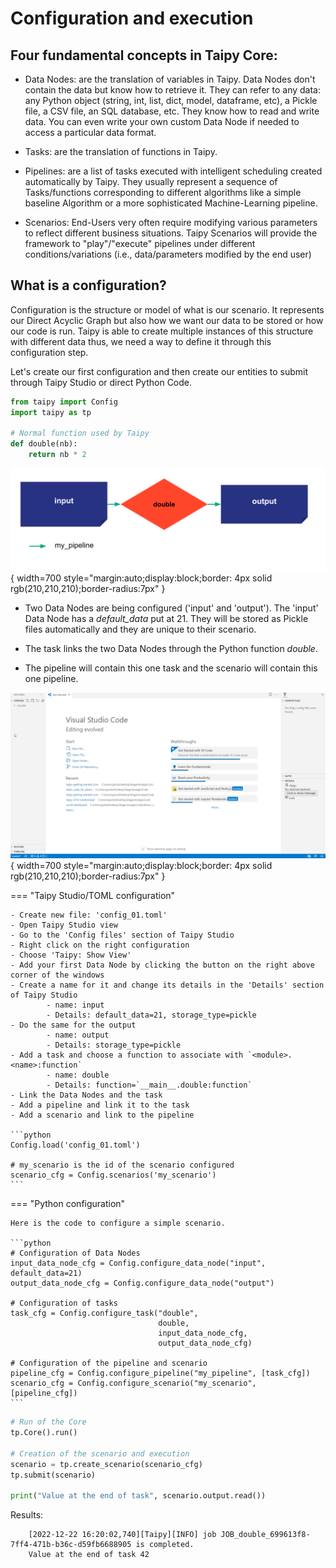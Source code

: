 # Configuration and execution
## Four fundamental concepts in Taipy Core:
- Data Nodes: are the translation of variables in Taipy. Data Nodes don't contain the data but know how to retrieve it. They can refer to any data: any Python object (string, int, list, dict, model, dataframe, etc), a Pickle file, a CSV file, an SQL database, etc. They know how to read and write data. You can even write your own custom Data Node if needed to access a particular data format.

- Tasks: are the translation of functions in Taipy.

- Pipelines: are a list of tasks executed with intelligent scheduling created automatically by Taipy. They usually represent a sequence of Tasks/functions corresponding to different algorithms like a simple baseline Algorithm or a more sophisticated Machine-Learning pipeline.

- Scenarios: End-Users very often require modifying various parameters to reflect different business situations. Taipy Scenarios will provide the framework to "play"/"execute" pipelines under different conditions/variations (i.e., data/parameters modified by the end user)


## What is a configuration?

Configuration is the structure or model of what is our scenario. It represents our Direct Acyclic Graph but also how we want our data to be stored or how our code is run. Taipy is able to create multiple instances of this structure with different data thus, we need a way to define it through this configuration step.


Let's create our first configuration and then create our entities to submit through Taipy Studio or direct Python Code.

```python
from taipy import Config
import taipy as tp

# Normal function used by Taipy
def double(nb):
    return nb * 2
```

![](config_01.svg){ width=700 style="margin:auto;display:block;border: 4px solid rgb(210,210,210);border-radius:7px" }

- Two Data Nodes are being configured ('input' and 'output'). The 'input' Data Node has a _default_data_ put at 21. They will be stored as Pickle files automatically and they are unique to their scenario.

- The task links the two Data Nodes through the Python function _double_.

- The pipeline will contain this one task and the scenario will contain this one pipeline.

![](config_01.gif){ width=700 style="margin:auto;display:block;border: 4px solid rgb(210,210,210);border-radius:7px" }


=== "Taipy Studio/TOML configuration"

    - Create new file: 'config_01.toml'
    - Open Taipy Studio view
    - Go to the 'Config files' section of Taipy Studio
    - Right click on the right configuration
    - Choose 'Taipy: Show View'
    - Add your first Data Node by clicking the button on the right above corner of the windows
    - Create a name for it and change its details in the 'Details' section of Taipy Studio
            - name: input
            - Details: default_data=21, storage_type=pickle
    - Do the same for the output
            - name: output
            - Details: storage_type=pickle
    - Add a task and choose a function to associate with `<module>.<name>:function`
            - name: double
            - Details: function=`__main__.double:function`
    - Link the Data Nodes and the task
    - Add a pipeline and link it to the task
    - Add a scenario and link to the pipeline

    ```python
    Config.load('config_01.toml')

    # my_scenario is the id of the scenario configured
    scenario_cfg = Config.scenarios('my_scenario')
    ```

=== "Python configuration"

    Here is the code to configure a simple scenario.

    ```python
    # Configuration of Data Nodes
    input_data_node_cfg = Config.configure_data_node("input", default_data=21)
    output_data_node_cfg = Config.configure_data_node("output")

    # Configuration of tasks
    task_cfg = Config.configure_task("double",
                                     double,
                                     input_data_node_cfg,
                                     output_data_node_cfg)

    # Configuration of the pipeline and scenario
    pipeline_cfg = Config.configure_pipeline("my_pipeline", [task_cfg])
    scenario_cfg = Config.configure_scenario("my_scenario", [pipeline_cfg])
    ```


```python
# Run of the Core
tp.Core().run()

# Creation of the scenario and execution
scenario = tp.create_scenario(scenario_cfg)
tp.submit(scenario)

print("Value at the end of task", scenario.output.read())
```
Results:
```
    [2022-12-22 16:20:02,740][Taipy][INFO] job JOB_double_699613f8-7ff4-471b-b36c-d59fb6688905 is completed.
    Value at the end of task 42
```    
